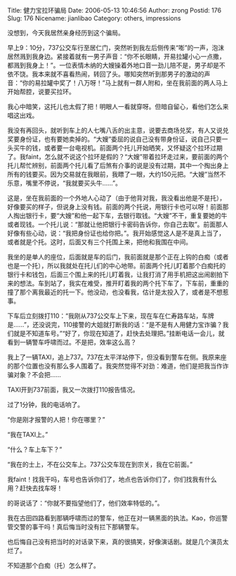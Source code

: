 Title: 健力宝拉环骗局
Date: 2006-05-13 10:46:56
Author: zrong
Postid: 176
Slug: 176
Nicename: jianlibao
Category: others, impressions

没想到，今天我居然亲身经历到这个骗局。

早上9：10分，737公交车行至居仁门，突然听到我左后侧传来“嘭”的一声，泡沫居然溅到我身边。紧接着就有一男子声音：“你不长眼睛，开易拉罐小心一点撒，都溅到我身上！”。一位表情木纳的大嫂操着外地口音一劲儿陪不是，男子却是不依不饶。我本来就不喜看热闹，转回了头。哪知突然听到那男子的激动的声音：“你的易拉罐中奖了！八万呀！”马上就有一群人附和，坐在我前面的两人马上开始帮腔，说要买拉环。

我心中暗笑，这托儿也太假了把！明眼人一看就穿呀。但暗自留心，看他们怎么来唱这出戏。<!--more|inline-->

我没有再回头，就听到车上的人七嘴八舌的出主意，说要去商场兑奖，有人又说兑奖要身份证，也有要她卖掉的。“大嫂”委屈的说自己没有带身份证，说自己只要一头买牛的钱，或者要一台电视机。前面两个托儿开始晒笑，又怀疑这个拉环过期了。我faint，怎么就不说这个拉环是假的？“大嫂”带着拉环走过来，要前面的两个托儿帮忙辨别，前面两个托儿看了后煞有介事的说是没有过期，其中一个掏出身上所有的钱要买。因为交易就在我眼前，我瞟了一眼，大约150元把。“大嫂”当然不乐意，嘴里不停说，“我就要买头牛……”。

这是，坐在我前面的一个外地人心动了（由于他背对我，我没看出他是不是托），好像要买的样子，但说身上没有钱。前面的两个托说，用银行卡也可以呀！前面那人掏出银行卡，要“大嫂”和他一起下车，去银行取钱。“大嫂”不干，重复要她的牛或者现钱。一个托儿说：“那就让他把银行卡密码告诉你，你自己去取”。前面那人好像有些心动，说：“我把身份证也给你把。”。我开始感觉这人是不是真上当了，或者就是个托。这时，后面又有三个托围上来，把他和我围在中间。

我坐的是单人的座位，后面就是车的后门，我前面就是那个正在上钩的白痴（或者也是一个托），所以我就处在托儿们的中心地带。前面两个托儿盯着那个白痴托的银行卡和钱包，后面三个围上来的托儿盯着我，让我打消了用手机把这出闹剧拍下来的想法。车到站了，我实在难受，推开盯着我的两个托下车了，下车前，重重的撞了那个离我最近的托一下。他没动，也没看我，估计是太投入了，或者是不想惹事。

下车后立刻拨打110：“我刚从737公交车上下来，现在车在仁寿路车站，车牌是......”，还没说完，110接警的大姐就打断我的话：“是不是有人用健力宝诈骗？我们就是不知道车号。”“好了，你现在知道了，赶快去处理把。”挂断电话一会儿，就看到一辆警车呼啸而过。不是把，效率这么高？

我上了一辆TAXI，追上737。737在太平洋站停下，但没看到警车在侧。我原来座的那个位置也没有那么多人围着了。我突然觉得不对劲：难道，他们是把我当作诈骗对象？不会把……

TAXI开到737前面，我又一次拨打110报告情况。

过了1分钟，我的电话响了。

“你是刚才报警的人把！你在哪里？”

“我在TAXI上。”

“什么？车上车下？”

“我在的士上，不在公交车上。737公交车现在到宗关，我在它前面。”

我faint！找我干吗，车号也告诉你们了，地点也告诉你们了，你们找我有什么用？赶快去找车呀！

的哥说话了：“你就不要指望他们了，他们效率特低的。”。

我在古田四路看到那辆呼啸而过的警车，他正在对一辆黑面的执法。Kao，你巡警管交警的事干吗！真后悔当时没有拦下那辆警车。

也后悔自己没有把当时的对话录下来，真的很搞笑，好像演话剧。就是几个演员太烂了。

不知道那个白痴（托）怎么样了。

